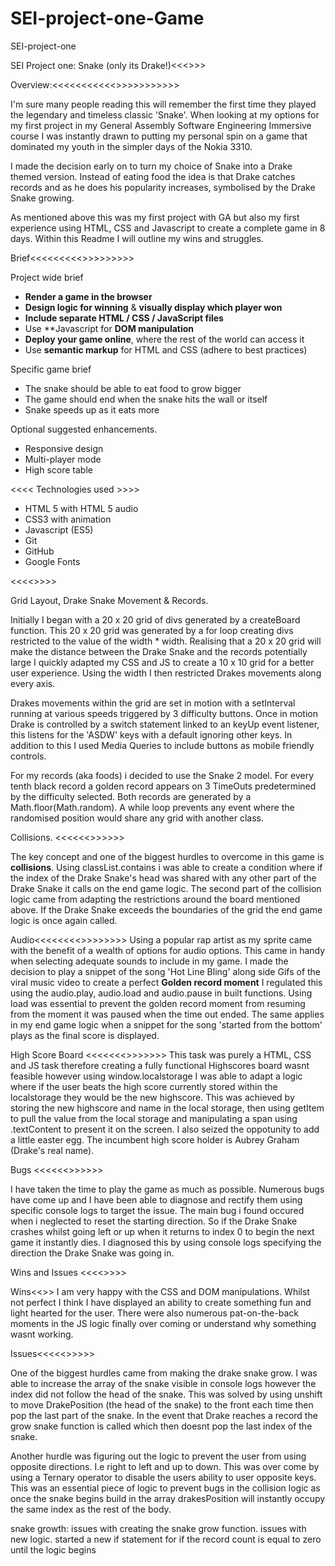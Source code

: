 # SEI-project-one-Game
SEI-project-one

SEI Project one: Snake (only its Drake!)<<<>>>

Overview:<<<<<<<<<<<>>>>>>>>>>>

I'm sure many people reading this will remember the first time they played the legendary and timeless classic 'Snake'. When looking at my options for my first project in my General Assembly Software Engineering Immersive course I was instantly drawn to putting my personal spin on a game that dominated my youth in the simpler days of the Nokia 3310.

I made the decision early on to turn my choice of Snake into a Drake themed version. Instead of eating food the idea is that Drake catches records and as he does his popularity increases, symbolised by the Drake Snake growing. 

As mentioned above this was my first project with GA but also my first experience using HTML, CSS and Javascript to create a complete game in 8 days. Within this Readme I will outline my wins and struggles. 

Brief<<<<<<<<<>>>>>>>>>

Project wide brief

* **Render a game in the browser**
* **Design logic for winning** & **visually display which player won**
* **Include separate HTML / CSS / JavaScript files**
* Use **Javascript for **DOM manipulation**
* **Deploy your game online**, where the rest of the world can access it
* Use **semantic markup** for HTML and CSS (adhere to best practices)

Specific game brief

* The snake should be able to eat food to grow bigger
* The game should end when the snake hits the wall or itself
* Snake speeds up as it eats more

Optional suggested enhancements.
* Responsive design
* Multi-player mode
* High score table

<<<< Technologies used >>>>
* HTML 5 with HTML 5 audio
* CSS3 with animation
* Javascript (ES5)
* Git
* GitHub
* Google Fonts

<<<<<Approach taken>>>>>

Grid Layout, Drake Snake Movement & Records. 

Initially I began with a 20 x 20 grid of divs generated by a createBoard function. This 20 x 20 grid was generated by a for loop creating divs restricted to the value of the width * width. Realising that a 20 x 20 grid will make the distance between the Drake Snake and the records potentially large I quickly adapted my CSS and JS to create a 10 x 10 grid for a better user experience. Using the width I then restricted Drakes movements along every axis. 

Drakes movements within the grid are set in motion with a setInterval running at various speeds triggered by 3 difficulty buttons. Once in motion Drake is controlled by a switch statement linked to an keyUp event listener, this listens for the 'ASDW' keys with a default ignoring other keys. In addition to this I used Media Queries to include buttons as mobile friendly controls.

For my records (aka foods) i decided to use the Snake 2 model. For every tenth black record a golden record appears on 3 TimeOuts predetermined by the difficulty selected. Both records are generated by a Math.floor(Math.random). A while loop prevents any event where the randomised position would share any grid with another class. 

Collisions. <<<<<<>>>>>>

The key concept and one of the biggest hurdles to overcome in this game is **collisions**. Using classList.contains i was able to create a condition where if the index of the Drake Snake's head was shared with any other part of the Drake Snake it calls on the end game logic. The second part of the collision logic came from adapting the restrictions around the board mentioned above. If the Drake Snake exceeds the boundaries of the grid the end game logic is once again called. 

Audio<<<<<<<<>>>>>>>>
Using a popular rap artist as my sprite came with the benefit of a wealth of options for audio options. This came in handy when selecting adequate sounds to include in my game. I made the decision to play a snippet of the song 'Hot Line Bling' along side Gifs of the viral music video to create a perfect **Golden record moment** I regulated this using the audio.play, audio.load and audio.pause in built functions. Using load was essential to prevent the golden record moment from resuming from the moment it was paused when the time out ended. The same applies in my end game logic when a snippet for the song 'started from the bottom' plays as the final score is displayed. 

High Score Board <<<<<<<>>>>>>>
This task was purely a HTML, CSS and JS task therefore creating a fully functional Highscores board wasnt feasible however using window.localstorage I was able to adapt a logic where if the user beats the high score currently stored within the localstorage they would be the new highscore. This was achieved by storing the new highscore and name in the local storage, then using getItem to pull the value from the local storage and manipulating a span using .textContent to present it on the screen. I also seized the oppotunity to add a little easter egg. The incumbent high score holder is Aubrey Graham (Drake's real name).

Bugs <<<<<<>>>>>>

I have taken the time to play the game as much as possible. Numerous bugs have come up and I have been able to diagnose and rectify them using specific console logs to target the issue. The main bug i found occured when i neglected to reset the starting direction. So if the Drake Snake crashes whilst going left or up when it returns to index 0 to begin the next game it instantly dies. I diagnosed this by using console logs specifying the direction the Drake Snake was going in. 

Wins and Issues <<<<>>>>

Wins<<>>
I am very happy with the CSS and DOM manipulations. Whilst not perfect I think I have displayed an ability to create something fun and light hearted for the user. There were also numerous pat-on-the-back moments in the JS logic finally over coming or understand why something wasnt working.

Issues<<<<<>>>>>

One of the biggest hurdles came from making the drake snake grow. I was able to increase the array of the snake visible in console logs however the index did not follow the head of the snake. This was solved by using unshift to move DrakePosition (the head of the snake) to the front each time then pop the last part of the snake. In the event that Drake reaches a record the grow snake function is called which then doesnt pop the last index of the snake. 

Another hurdle was figuring out the logic to prevent the user from using opposite directions. I.e right to left and up to down. This was over come by using a Ternary operator to disable the users ability to user opposite keys. This was an essential piece of logic to prevent bugs in the collision logic as once the snake begins build in the array drakesPosition will instantly occupy the same index as the rest of the body. 

snake growth: issues with creating the snake grow function. issues with new logic. started a new if statement for if the record count is equal to zero until the logic begins



